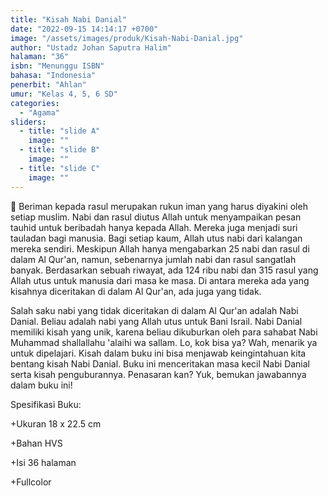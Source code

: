 ```yaml
---
title: "Kisah Nabi Danial"
date: "2022-09-15 14:14:17 +0700"
image: "/assets/images/produk/Kisah-Nabi-Danial.jpg"
author: "Ustadz Johan Saputra Halim"
halaman: "36"
isbn: "Menunggu ISBN"
bahasa: "Indonesia"
penerbit: "Ahlan"
umur: "Kelas 4, 5, 6 SD"
categories: 
  - "Agama"
sliders: 
  - title: "slide A"
    image: ""
  - title: "slide B"
    image: ""
  - title: "slide C"
    image: ""
---
```


📌 Beriman kepada rasul merupakan rukun iman yang harus diyakini oleh setiap muslim. Nabi dan rasul diutus Allah untuk menyampaikan pesan tauhid untuk beribadah hanya kepada Allah. Mereka juga menjadi suri tauladan bagi manusia. Bagi setiap kaum, Allah utus nabi dari kalangan mereka sendiri. Meskipun Allah hanya mengabarkan 25 nabi dan rasul di dalam Al Qur'an, namun, sebenarnya jumlah nabi dan rasul sangatlah banyak. Berdasarkan sebuah riwayat, ada 124 ribu nabi dan 315 rasul yang Allah utus untuk manusia dari masa ke masa. Di antara mereka ada yang kisahnya diceritakan di dalam Al Qur'an, ada juga yang tidak.

Salah saku nabi yang tidak diceritakan di dalam Al Qur'an adalah Nabi Danial. Beliau adalah nabi yang Allah utus untuk Bani Israil. Nabi Danial memiliki kisah yang unik, karena beliau dikuburkan oleh para sahabat Nabi Muhammad shallallahu 'alaihi wa sallam. Lo, kok bisa ya? Wah, menarik ya untuk dipelajari. Kisah dalam buku ini
bisa menjawab keingintahuan kita bentang kisah Nabi Danial. Buku ini menceritakan masa kecil Nabi Danial serta kisah penguburannya.
Penasaran kan? Yuk, bemukan jawabannya dalam buku ini!


Spesifikasi Buku:

+Ukuran 18 x 22.5 cm

+Bahan HVS

+Isi 36 halaman

+Fullcolor


